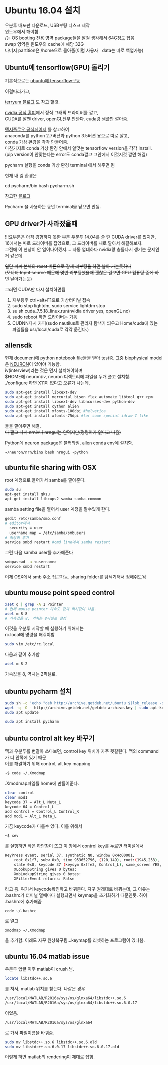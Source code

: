 # Ubuntu 16.04 설치

우분투 배포판 다운로드, USB부팅 디스크 제작   
윈도우에서 해야함.  
/는 OS booting 전용 영역 package들을 깔걸 생각해서 64G정도 잡음  
swap 영역은 윈도우의 cache에 해당 32G  
나머지 partition은 /home으로 몰아줌(이럼 사용자ᅟdata는 따로 백업가능)


## Ubuntu에 tensorflow(GPU) 돌리기

기본적으로는
[ubuntu에 tensorflow구동](http://ishuca.tistory.com/m/post/entry/Ubuntu-1404-%EC%97%90%EC%84%9C-%EC%95%84%EB%82%98%EC%BD%98%EB%8B%A4%EC%97%90-Tensorflow-%EC%84%A4%EC%B9%98%ED%95%98%EA%B8%B0)

이걸따라가고,

[terryum 블로그](http://terryum.io/ml_practice/2016/05/15/UbuntuSetup/)
도 참고 할것.

[nvidia 공식 홈피](http://www.nvidia.com/download/driverResults.aspx/104284/en-us)에서 정식 그래픽 드라이버를 깔고,  
CUDA를 깔땐 driver, openGL전부 안깐다. cuda랑 샘플만 깔아줌.  

[텐서플로우 공식페이지](https://www.tensorflow.org/versions/r0.9/get_started/os_setup.html#anaconda-installation) 를 참고하여  
anaconda를 python 2.7버젼과 python 3.5버젼 용으로 따로 깔고,  
conda 가상 환경을 각각 만들어줌.  
마찬가지로 conda 가상 환경 안에서 알맞는 tensorflow version을 각각 Install.  
(pip version이 안맞는다는 error도 conda깔고 그안에서 이것저것 깔면 해결)   

pycharm 실행을 conda 가상 환경 terminal 에서 해주면 됨


현재 내 컴 환경은

cd pycharm/bin
bash pycharm.sh

참고한 [블로그](http://yeramee.tistory.com/m/post/1)

Pycharm 을 사용하는 동안 terminal을 닫으면 안됨.



## GPU driver가 사라졌을때
!!!요부분은 아직 경험하지 못한 부분 우분투 14.04를 쓸 땐 CUDA driver를 썼지만,  
16에서는 따로 드라이버를 잡았으로, 그 드라이버를 새로 깔아서 해결해보자.  
그전에 이 현상이 안 일어나야겠지.... 자동 업데하다 nvidia랑 충돌나서 생기는 문제인 거 같은데.  

~~일단 피씨 본체의 reset 버튼으로 강제 리부팅을 하면 날아 가는듯하다~~  
~~(모니터 Input source 때문에 몇번 리부팅했을때 괜찮은 걸보면 GPU 컴퓨팅 중에 하면 날아가는듯)~~

그러면 CUDA만 다시 설치하면됨

1. 재부팅후 ctrl+alt+F1으로 가상터미널 접속
2. sudo stop lightdm, sudo service lightdm stop
3. su sh cuda_7.5.18_linux.run(nvidia driver yes, openGL no)
4. sudo reboot 하면 드라이버는 가동
5. CUDNN다시 카피(sudo nautilus로 관리자 탐색기 띄우고 Home/cuda에 있는 파일들을 usr/local/cuda로 각각 옮긴다.)


## allensdk
현재 document에 python notebook file들을 받아 test중.
그중 biophysical model은 [NEURON](http://www.neuron.yale.edu./neuron/download/compile_linux#step2)이 있어야 기능함.  
iv(interview)라는 것은 먼저 설치해야하며  
$HOME에 neuron/iv, neuron 디렉토리에 파일을 두개 풀고 설치함.  
./configure 하면 X11이 없다고 오류가 나는데, 


```bash 
sudo apt-get install libxext-dev
sudo apt-get install mercurial bison flex automake libtool g++ rpm
sudo apt-get install libxext-dev libncurses-dev python-dev
sudo apt-get install cython alien
sudo apt-get install xfonts-100dpi #helvetica
sudo apt-get install xfonts-75dpi #for some special idraw I like
```


들을 깔아주면 해결.  
~~다 깔고 나서 nrniv나 nrngui는 안먹지만(명령어가 없다고 나옴)~~

Python에 neuron package은 불러와짐. allen conda env에 설치함.  
```shell
~/neuron/nrn/bin$ bash nrngui -python
```


## ubuntu file sharing with OSX
root 계정으로 들어가서 samba를 깔아준다.
```bash
sudo su
apt-get install gksu
apt-get install libcups2 samba samba-common
```
samba setting file을 열어서 user 계정을 팔수있게 한다.
```bash
gedit /etc/samba/smb.conf
# editor에서
  security = user
  username map = /etc/samba/smbusers
# 적당히 추가
service smbd restart #cmd line에서 samba restart
```
그런 다음 samba user를 추가해준다
```bash
smbpasswd -a <username>
service smbd restart
```
이제 OSX에서 smb 주소 접근가능. sharing folder를 탐색기해서 정해줘도됨

## ubuntu mouse point speed control

```bash
xset q | grep -A 1 Pointer
# 현재 mouse pointer 가속도 값과 역치값이 나옴.
xset m 8 8
# 가속값을 8, 역치는 8픽셀로 설정
```
이것을 우분투 시작할 때 실행하기 위해서는  
rc.local에 명령을 해줘야함  
```bash
sudo vim /etc/rc.local
```
다음과 같이 추가함  
```bash
xset m 8 2
```
가속값을 8, 역치는 2픽셀로.

## ubuntu pycharm 설치

```bash
sudo sh -c 'echo "deb http://archive.getdeb.net/ubuntu $(lsb_release -sc)-getdeb apps" >> /etc/apt/sources.list.d/getdeb.list'
wget -q -O - http://archive.getdeb.net/getdeb-archive.key | sudo apt-key add -
sudo apt update

sudo apt install pycharm
```

## ubuntu control alt key 바꾸기
맥과 우분투를 번갈아 쓰다보면, control key 위치가 자주 헷갈린다. 맥의 command가 더 안쪽에 있기 때문  
이를 해결하기 위해 control, alt key mapping

```bash
~$ code ~/.Xmodmap
```
.Xmodmap파일를 home에 만들어준다.
```bash
clear control
clear mod1
keycode 37 = Alt_L Meta_L
keycode 64 = Control_L
add control = Control_L Control_R
add mod1 = Alt_L Meta_L
```
가끔 keycode가 다를수 있다. 이를 위해서 
```bash
~$ xev
```
를 실행하면 작은 하얀창이 뜨고 이 창에서 control key를 누르면 터미널에서 
```bash
KeyPress event, serial 37, synthetic NO, window 0x4c00001,
    root 0x1f7, subw 0x0, time 953652796, (120,149), root:(1945,253),
    state 0x0, keycode 37 (keysym 0xffe3, Control_L), same_screen YES,
    XLookupString gives 0 bytes: 
    XmbLookupString gives 0 bytes: 
    XFilterEvent returns: False
```
라고 뜸. 여기서 keycode확인하고 바꿔준다. 
자꾸 원래대로 바뀌는데, 그 이유는 .bashrc가 터미널 열때마다 실행되면서 keymap을 초기화하기 때문인듯.
하여 .bashrc에 추가해줌
```bash
code ~/.bashrc
```
로 열고
```
xmodmap ~/.Xmodmap
```
을 추가함.
이래도 자꾸 원상복구됨...keymap를 리셋하는 프로그램이 있나봄.

## ubuntu 16.04 matlab issue
우분투 업글 이후 matlab이 crush 남.

```bash
locate libstdc++.so.6
```
를 쳐서, matlab 위치를 찾는다. 나같은 경우
```bash
/usr/local/MATLAB/R2016a/sys/os/glnxa64/libstdc++.so.6
/usr/local/MATLAB/R2016a/sys/os/glnxa64/libstdc++.so.6.0.17
```
이었음.
```bash
/usr/local/MATLAB/R2016a/sys/os/glnxa64
```
로 가서 파일이름을 바꿔줌.
```bash
sudo mv libstdc++.so.6 libstdc++.so.6.old
sudo mv libstdc++.so.6.0.17 libstdc++.so.6.0.17.old 
```
이렇게 하면 matlab의 rendering이 제대로 잡힘.

